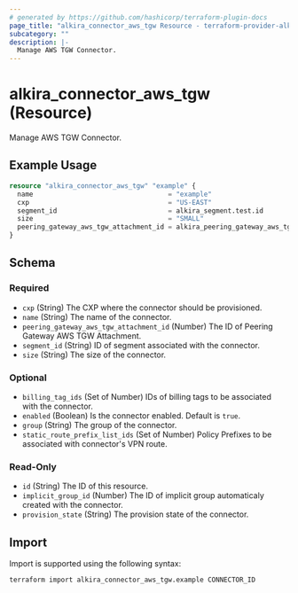 ```yaml
---
# generated by https://github.com/hashicorp/terraform-plugin-docs
page_title: "alkira_connector_aws_tgw Resource - terraform-provider-alkira"
subcategory: ""
description: |-
  Manage AWS TGW Connector.
---
```


# alkira_connector_aws_tgw (Resource)

Manage AWS TGW Connector.

## Example Usage

```terraform
resource "alkira_connector_aws_tgw" "example" {
  name                                  = "example"
  cxp                                   = "US-EAST"
  segment_id                            = alkira_segment.test.id
  size                                  = "SMALL"
  peering_gateway_aws_tgw_attachment_id = alkira_peering_gateway_aws_tgw_attachment.test.id
}
```

<!-- schema generated by tfplugindocs -->
## Schema

### Required

- `cxp` (String) The CXP where the connector should be provisioned.
- `name` (String) The name of the connector.
- `peering_gateway_aws_tgw_attachment_id` (Number) The ID of Peering Gateway AWS TGW Attachment.
- `segment_id` (String) ID of segment associated with the connector.
- `size` (String) The size of the connector.

### Optional

- `billing_tag_ids` (Set of Number) IDs of billing tags to be associated with the connector.
- `enabled` (Boolean) Is the connector enabled. Default is `true`.
- `group` (String) The group of the connector.
- `static_route_prefix_list_ids` (Set of Number) Policy Prefixes to be associated with connector's VPN route.

### Read-Only

- `id` (String) The ID of this resource.
- `implicit_group_id` (Number) The ID of implicit group automaticaly created with the connector.
- `provision_state` (String) The provision state of the connector.

## Import

Import is supported using the following syntax:

```shell
terraform import alkira_connector_aws_tgw.example CONNECTOR_ID
```
